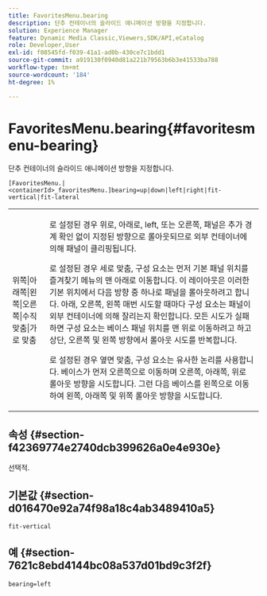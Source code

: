 ```yaml
---
title: FavoritesMenu.bearing
description: 단추 컨테이너의 슬라이드 애니메이션 방향을 지정합니다.
solution: Experience Manager
feature: Dynamic Media Classic,Viewers,SDK/API,eCatalog
role: Developer,User
exl-id: f08545fd-f039-41a1-ad0b-430ce7c1bdd1
source-git-commit: a919130f0940d81a221b79563b6b3e41533ba788
workflow-type: tm+mt
source-wordcount: '184'
ht-degree: 1%

---
```


# FavoritesMenu.bearing{#favoritesmenu-bearing}

단추 컨테이너의 슬라이드 애니메이션 방향을 지정합니다.

`[FavoritesMenu.|<containerId>_favoritesMenu.]bearing=up|down|left|right|fit-vertical|fit-lateral`

<table id="table_2B109D2F91E64B5382B31921C3780FA5"> 
 <tbody> 
  <tr> 
   <td colname="col1"> <p><span class="codeph"> 위쪽|아래쪽|왼쪽|오른쪽|수직 맞춤|가로 맞춤</span> </p> </td> 
   <td colname="col2"> <p> 로 설정된 경우 <span class="codeph"> 위로</span>, <span class="codeph"> 아래로</span>, <span class="codeph"> left</span>, 또는 <span class="codeph"> 오른쪽</span>, 패널은 추가 경계 확인 없이 지정된 방향으로 롤아웃되므로 외부 컨테이너에 의해 패널이 클리핑됩니다. </p> <p>로 설정된 경우 <span class="codeph"> 세로 맞춤</span>, 구성 요소는 먼저 기본 패널 위치를 즐겨찾기 메뉴의 맨 아래로 이동합니다. 이 레이아웃은 이러한 기본 위치에서 다음 방향 중 하나로 패널을 롤아웃하려고 합니다. 아래, 오른쪽, 왼쪽 매번 시도할 때마다 구성 요소는 패널이 외부 컨테이너에 의해 잘리는지 확인합니다. 모든 시도가 실패하면 구성 요소는 베이스 패널 위치를 맨 위로 이동하려고 하고 상단, 오른쪽 및 왼쪽 방향에서 롤아웃 시도를 반복합니다. </p> <p>로 설정된 경우 <span class="codeph"> 옆면 맞춤</span>, 구성 요소는 유사한 논리를 사용합니다. 베이스가 먼저 오른쪽으로 이동하며 오른쪽, 아래쪽, 위로 롤아웃 방향을 시도합니다. 그런 다음 베이스를 왼쪽으로 이동하여 왼쪽, 아래쪽 및 위쪽 롤아웃 방향을 시도합니다. </p> </td> 
  </tr> 
 </tbody> 
</table>

## 속성 {#section-f42369774e2740dcb399626a0e4e930e}

선택적.

## 기본값 {#section-d016470e92a74f98a18c4ab3489410a5}

`fit-vertical`

## 예 {#section-7621c8ebd4144bc08a537d01bd9c3f2f}

`bearing=left`
